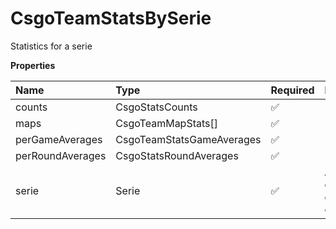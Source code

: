 # CsgoTeamStatsBySerie

Statistics for a serie

**Properties**

| Name             | Type                      | Required | Description                              |
| :--------------- | :------------------------ | :------- | :--------------------------------------- |
| counts           | CsgoStatsCounts           | ✅       |                                          |
| maps             | CsgoTeamMapStats[]        | ✅       |                                          |
| perGameAverages  | CsgoTeamStatsGameAverages | ✅       |                                          |
| perRoundAverages | CsgoStatsRoundAverages    | ✅       |                                          |
| serie            | Serie                     | ✅       | A serie, an occurrence of a league event |

<!-- This file was generated by liblab | https://liblab.com/ -->
